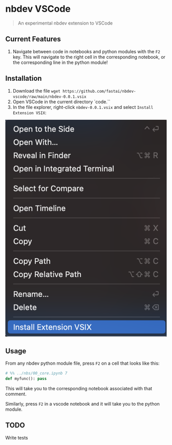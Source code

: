 # nbdev VSCode

> An experimental nbdev extension to VSCode

## Current Features

1. Navigate between code in notebooks and python modules with the `F2` key.  This will navigate to the right cell in the corresponding notebook, or the corresponding line in the python module!

## Installation

1. Download the file `wget https://github.com/fastai/nbdev-vscode/raw/main/nbdev-0.0.1.vsix`
2. Open VSCode in the current directory `code.``
3. In the file explorer, right-click `nbdev-0.0.1.vsix` and select `Install Extension VSIX`:

![](2023-03-20-21-18-26.png)

## Usage

From any nbdev python module file, press `F2` on a cell that looks like this:

```python
# %% ../nbs/00_core.ipynb 7
def myfunc(): pass
```

This will take you to the corresponding notebook associated with that comment.  

Similarly, press `F2` in a vscode notebook and it will take you to the python module.

## TODO

Write tests

